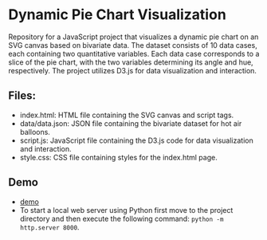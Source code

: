 # Dynamic Pie Chart Visualization
Repository for a JavaScript project that visualizes a dynamic pie chart on an SVG canvas based on bivariate data. The dataset consists of 10 data cases, each containing two quantitative variables. Each data case corresponds to a slice of the pie chart, with the two variables determining its angle and hue, respectively. The project utilizes D3.js for data visualization and interaction.

## Files:
- index.html: HTML file containing the SVG canvas and script tags.
- data/data.json: JSON file containing the bivariate dataset for hot air balloons.
- script.js: JavaScript file containing the D3.js code for data visualization and interaction.
- style.css: CSS file containing styles for the index.html page.

## Demo
- [demo](https://www.fspezzano.it/infovis_pie_chart/pie_chart.html)
- To start a local web server using Python first move to the project directory and then execute the following command: `python -m http.server 8000`.